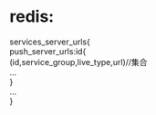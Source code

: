 # redis:  
services_server_urls{  
  push_server_urls:id{  
    (id,service_group,live_type,url)//集合  
    ...  
  }  
  ...  
}  